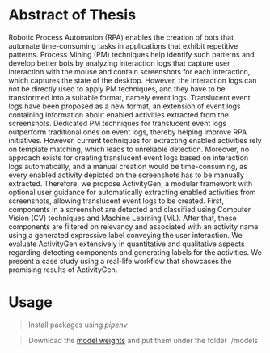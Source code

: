 # Abstract of Thesis

Robotic Process Automation (RPA) enables the creation of bots that automate time-consuming tasks in applications that exhibit repetitive patterns. Process Mining (PM) techniques help identify such patterns and develop better bots by analyzing interaction logs that capture user interaction with the mouse and contain screenshots for each interaction, which captures the state of the desktop. However, the interaction logs can not be directly used to apply PM techniques, and they have to be transformed into a suitable format, namely event logs. Translucent event logs have been proposed as a new format, an extension of event logs containing information about enabled activities extracted from the screenshots. Dedicated PM techniques for translucent event logs outperform traditional ones on event logs, thereby helping improve RPA initiatives. However, current techniques for extracting enabled activities rely on template matching, which leads to unreliable detection. Moreover, no approach exists for creating translucent event logs based on interaction logs automatically, and a manual creation would be time-consuming, as every enabled activity depicted on the screenshots has to be manually extracted. Therefore, we propose ActivityGen, a modular framework with optional user guidance for automatically extracting enabled activities from screenshots, allowing translucent event logs to be created. First, components in a screenshot are detected and classified using Computer Vision (CV) techniques and Machine Learning (ML). After that, these components are filtered on relevancy and associated with an activity name using a generated expressive label conveying the user interaction. We evaluate ActivityGen extensively in quantitative and qualitative aspects regarding detecting components and generating labels for the activities. We present a case study using a real-life workflow that showcases the promising results of ActivityGen.

# Usage

> Install packages using *pipenv*

> Download the  [model weights](https://drive.google.com/drive/folders/1cV4uA4EWwmgCts6oKjR-X7affKEMR6_6?usp=sharing) and put them under the folder '/models'